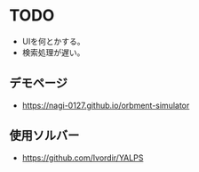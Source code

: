 # TODO

* UIを何とかする。
* 検索処理が遅い。
  
## デモページ

* https://nagi-0127.github.io/orbment-simulator

## 使用ソルバー

* https://github.com/Ivordir/YALPS
